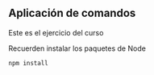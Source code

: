 ## Aplicación de comandos

Este es el ejercicio del curso

Recuerden instalar los paquetes de Node

```````
npm install
```````